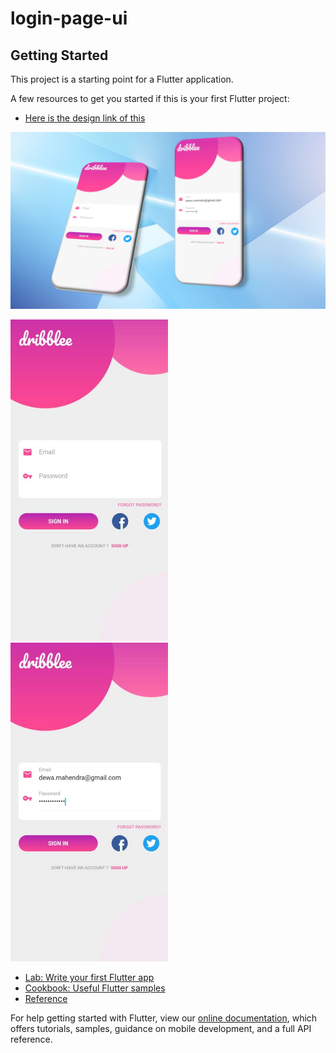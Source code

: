 # login-page-ui

## Getting Started

This project is a starting point for a Flutter application.

A few resources to get you started if this is your first Flutter project:

- [Here is the design link of this](https://dribbble.com/shots/17505669-UI-Design-Login-Page-Using-Flutter)

![](https://github.com/mahendraputra21/login-page-ui/blob/main/Login.png)

<img width="252" alt="login" src="https://github.com/mahendraputra21/login-page-ui/blob/main/Login.jpeg">

<img width="252" alt="login" src="https://github.com/mahendraputra21/login-page-ui/blob/main/Login2.jpeg">


- [Lab: Write your first Flutter app](https://flutter.dev/docs/get-started/codelab)
- [Cookbook: Useful Flutter samples](https://flutter.dev/docs/cookbook)
- [Reference](https://www.youtube.com/watch?v=HWb6v8VcNnQ&ab_channel=EricoDarmawanHandoyo)

For help getting started with Flutter, view our
[online documentation](https://flutter.dev/docs), which offers tutorials,
samples, guidance on mobile development, and a full API reference.
